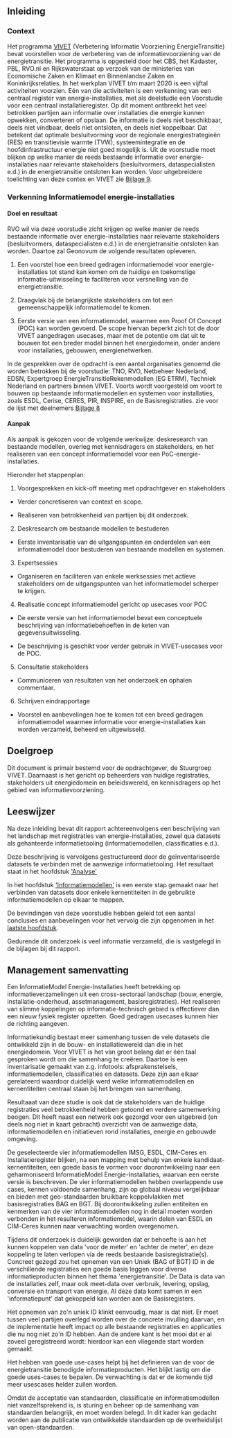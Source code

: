 ## Inleiding

### Context 

Het programma
[VIVET](https://www.geonovum.nl/uploads/documents/Rapport%20VIVET%20Definitief-1.0.pdf)
(Verbetering Informatie Voorziening EnergieTransitie) bevat voorstellen voor de
verbetering van de informatievoorziening van de energietransitie. Het programma
is opgesteld door het CBS, het Kadaster, PBL, RVO.nl en Rijkswaterstaat op
verzoek van de ministeries van Economische Zaken en Klimaat en Binnenlandse
Zaken en Koninkrijksrelaties. In het werkplan VIVET t/m maart 2020 is een
vijftal activiteiten voorzien. Eén van die activiteiten is een verkenning van
een centraal register van energie-installaties, met als deelstudie een
Voorstudie voor een centraal installatieregister. Op dit moment ontbreekt het
veel betrokken partijen aan informatie over installaties die energie kunnen opwekken,
converteren of opslaan. De informatie is deels niet beschikbaar, deels niet
vindbaar, deels niet ontsloten, en deels niet koppelbaar. Dat betekent dat
optimale besluitvorming voor de regionale energiestrategieën (RES) en
transitievisie warmte (TVW), systeemintegratie en de hoofdinfrastructuur energie
niet goed mogelijk is. Uit de voorstudie moet blijken op welke manier de reeds
bestaande informatie over energie-installaties naar relevante stakeholders
(besluitvormers, dataspecialisten e.d.) in de energietransitie ontsloten kan
worden.
Voor uitgebreidere toelichting van deze contex en VIVET zie [Bijlage 9](#bijlage-9).

### Verkenning Informatiemodel energie-installaties

#### Doel en resultaat

RVO wil via deze voorstudie zicht krijgen op welke manier de reeds bestaande
informatie over energie-installaties naar relevante stakeholders
(besluitvormers, dataspecialisten e.d.) in de energietransitie ontsloten kan
worden. Daartoe zal Geonovum de volgende resultaten opleveren.

1.  Een voorstel hoe een breed gedragen informatiemodel voor
    energie-installaties tot stand kan komen om de huidige en toekomstige
    informatie-uitwisseling te faciliteren voor versnelling van de
    energietransitie.

2.  Draagvlak bij de belangrijkste stakeholders om tot een gemeenschappelijk
    informatiemodel te komen.

3.  Eerste versie van een informatiemodel, waarmee een Proof Of Concept (POC)
    kan worden gevoerd. De scope hiervan beperkt zich tot de door VIVET
    aangedragen usecases, maar met de potentie om dat uit te bouwen tot een
    breder model binnen het energiedomein, onder andere voor installaties,
    gebouwen, energienetwerken.

In de gesprekken over de opdracht is een aantal organisaties genoemd die worden
betrokken bij de voorstudie: TNO, RVO, Netbeheer Nederland, EDSN, Expertgroep
EnergieTransitieRekenmodellen (EG ETRM), Techniek Nederland en partners binnen VIVET. Voorts wordt
voorgesteld om voort te bouwen op bestaande informatiemodellen en systemen voor
installaties, zoals ESDL, Cerise, CERES, PIR, INSPIRE, en de Basisregistraties.
zie voor de lijst met deelnemers [Bijlage 8](#bijlage-8)

#### Aanpak

Als aanpak is gekozen voor de volgende werkwijze: deskresearch van bestaande modellen, overleg met
kennisdragers en stakeholders, en het realiseren van een concept informatiemodel
voor een PoC-energie-installaties.  

Hieronder het stappenplan:

1.  Voorgesprekken en kick-off meeting met opdrachtgever en stakeholders

-   Verder concretiseren van context en scope.

-   Realiseren van betrokkenheid van partijen bij dit onderzoek.

2.  Deskresearch om bestaande modellen te bestuderen

-   Eerste inventarisatie van de uitgangspunten en onderdelen van een
    informatiemodel door bestuderen van bestaande modellen en systemen.

3.  Expertsessies

-   Organiseren en faciliteren van enkele werksessies met actieve stakeholders
    om de uitgangspunten van het informatiemodel scherper te krijgen.

4.  Realisatie concept informatiemodel gericht op usecases voor POC

-   De eerste versie van het informatiemodel bevat een conceptuele beschrijving
    van informatiebehoeften in de keten van gegevensuitwisseling.

-   De beschrijving is geschikt voor verder gebruik in VIVET-usecases voor de
    POC.

5.  Consultatie stakeholders

-   Communiceren van resultaten van het onderzoek en ophalen commentaar.

6.  Schrijven eindrapportage

-   Voorstel en aanbevelingen hoe te komen tot een breed gedragen
    informatiemodel waarmee informatie voor energie-installaties kan worden
    verzameld, beheerd en uitgewisseld. 

Doelgroep
---------

Dit document is primair bestemd voor de opdrachtgever, de Stuurgroep VIVET.
Daarnaast is het gericht op beheerders van huidige registraties, stakeholders
uit energiedomein en beleidswereld, en kennisdragers op het gebied van
informatievoorziening.

Leeswijzer
----------

Na deze inleiding bevat dit rapport achtereenvolgens een beschrijving van het
landschap met registraties van energie-installaties, zowel qua datasets als
gehanteerde informatietooling (informatiemodellen, classificaties e.d.).

Deze beschrijving is vervolgens gestructureerd door de geïnventariseerde
datasets te verbinden met de aanwezige informatietooling. Het resultaat staat in het hoofdstuk ['Analyse'](#analyse)

In het hoofdstuk ['Informatiemodellen'](#informatiemodel) is een eerste stap gemaakt naar het
verbinden van datasets door enkele kernentiteiten in de gebruikte
informatiemodellen op elkaar te mappen.

De bevindingen van deze voorstudie hebben geleid tot een aantal conclusies en
aanbevelingen voor het vervolg die zijn opgenomen in het [laatste hoofdstuk](#conclusies-en-aanbevelingen).

Gedurende dit onderzoek is veel informatie verzameld, die is vastgelegd in de
bijlagen bij dit rapport.

Management samenvatting
-----------------------
Een InformatieModel Energie-Installaties heeft betrekking op informatieverzamelingen uit een cross-sectoraal landschap (bouw, energie, installatie-onderhoud, assetmanagement, basisregistraties). Het realiseren van slimme koppelingen op informatie-technisch gebied is effectiever dan een nieuw fysiek register opzetten. Goed gedragen usecases kunnen hier de richting aangeven. 

Informatiekundig bestaat meer samenhang tussen de vele datasets die ontwikkeld zijn in de bouw- en installatiewereld dan die in het energiedomein. Voor VIVET is het van groot belang dat er één taal gesproken wordt om die samenhang te creëren. Daartoe is een inventarisatie gemaakt van z.g. infotools: afsprakenstelsels, informatiemodellen, classificaties en datasets. Deze zijn aan elkaar gerelateerd waardoor duidelijk werd welke informatiemodellen en kernentiteiten centraal staan bij het brengen van samenhang. 

Resultaaat van deze studie is ook dat de stakeholders van de huidige registraties veel betrokkenheid hebben getoond en verdere samenwerking beogen. Dit heeft naast een netwerk ook gezorgd voor een uitgebreid (en deels nog niet in kaart gebracht) overzicht van de aanwezige data, informatiemodellen en initiatieven rond installaties, energie en gebouwde omgeving.

De geselecteerde vier informatiemodellen IMSG, ESDL, CIM-Ceres en Installatieregister blijken, na een mapping met behulp van enkele kandidaat-kernentiteiten,  een goede basis te vormen voor doorontwikkeling naar een geharmoniseerd InformatieModel Energie-Installaties, waarvan een eerste versie is beschreven. De vier informatiemodellen hebben overlappende use cases, kennen voldoende samenhang, zijn op globaal niveau vergelijkbaar en bieden met geo-standaarden bruikbare koppelvlakken met basisregistraties BAG en BGT. Bij doorontwikkeling zullen entiteiten en kenmerken van de vier informatiemodellen nog in detail moeten worden verbonden in het resulteren informatiemodel, waarin delen van ESDL en CIM-Ceres kunnen naar verwachting worden overgenomen.

Tijdens dit onderzoek is duidelijk geworden dat er behoefte is aan het kunnen koppelen van data 'voor de meter' en 'achter de meter', en deze koppeling te laten verlopen via de reeds bestaande basisregistratie(s). Concreet gezegd zou het opnemen van een Uniek (BAG of BGT) ID in de verschillende registraties een goede basis leggen voor diverse informatieproducten binnen het thema 'energietransitie'. De Data is data van de installaties zelf, maar ook meet-data over verbruik, levering, opslag, conversie en transport van energie. Al deze data komt samen in een 'informatiepunt' dat gekoppeld kan worden aan de Basisregisters.

Het opnemen van zo'n uniek ID klinkt eenvoudig, maar is dat niet. Er moet tussen veel partijen overlegd worden over de concrete invulling daarvan, en de implementatie heeft impact op alle bestaande registraties en applicaties die nu nog niet zo'n ID hebben. Aan de andere kant is het mooi dat er al zoveel geregistreerd wordt: hierdoor kan een vliegende start worden gemaakt.

Het hebben van goede use-cases helpt bij het definieren van de voor de energietransitie benodigde informatieproducten. Het blijkt lastig om die goede uses-cases te bepalen. De verwachting is dat er de komende tijd meer usescases helder zullen worden.

Omdat de acceptatie van standaarden, classificatie en informatiemodellen niet vanzelfsprekend is, is sturing en beheer op de samenhang van standaarden belangrijk, en moet worden belegd. In dit kader kan gedacht worden aan de publicatie
van ontwikkelde standaarden op de overheidslijst van open-standaarden.
